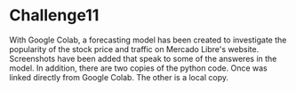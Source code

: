 # Challenge11

With Google Colab, a forecasting model has been created to investigate the popularity
of the stock price and traffic on Mercado Libre's website.
Screenshots have been added that speak to some of the answeres in the model. 
In addition, there are two copies of the python code. 
Once was linked directly from Google Colab. The other is a local copy.